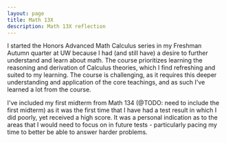 ```yaml
---
layout: page
title: Math 13X
description: Math 13X reflection
---
```



I started the Honors Advanced Math Calculus series in my Freshman Autumn
quarter at UW because I had (and still have) a desire to further understand and
learn about math. The course prioritizes learning the reasoning and derivation
of Calculus theories, which I find refreshing and suited to my learning. The
course is challenging, as it requires this deeper understanding and application
of the core teachings, and as such I've learned a lot from the course.

I've included my first midterm from Math 134 (@TODO: need to include the first
midterm) as it was the first time that I have had a test result in which I
did poorly, yet received a high score. It was a personal indication as to
the areas that I would need to focus on in future tests - particularly
pacing my time to better be able to answer harder problems.
